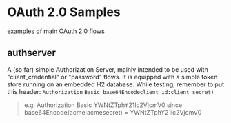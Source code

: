 # OAuth 2.0 Samples
examples of main OAuth 2.0 flows

## authserver 
A (so far) simple Authorization Server, mainly intended to be used with "client_credential" or "password" flows. It is equipped with a simple token store running on an embedded H2 database. While testing, remember to put this header: `Authorization` `Basic base64Encodeclient_id:client_secret)`
> e.g. Authorization Basic YWNtZTphY21lc2VjcmV0
> since base64Encode(acme:acmesecret) = YWNtZTphY21lc2VjcmV0
